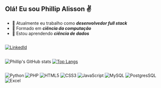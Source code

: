 ## Olá! Eu sou Phillip Alisson ✌️

- 🔭 Atualmente eu trabalho como **_desenvolvedor full stack_**
- 🧮 Formado em **_ciência da computação_**
- 🌱 Estou aprendendo **_ciência de dados_**

##

[![LinkedId](https://img.shields.io/badge/LinkedIn-0077B5?style=for-the-badge&logo=linkedin&logoColor=white)](https://www.linkedin.com/in/phillip-alisson-volpi/)

##

![Phillip's GitHub stats](https://github-readme-stats.vercel.app/api?username=Phillip1Alisson&show_icons=true&theme=dark)
[![Top Langs](https://github-readme-stats.vercel.app/api/top-langs/?username=Phillip1Alisson&layout=compact&theme=dark)](https://github.com/anuraghazra/github-readme-stats)

##

![Python](https://img.shields.io/badge/Python-14354C?style=for-the-badge&logo=python&logoColor=white)
![PHP](https://img.shields.io/badge/PHP-777BB4?style=for-the-badge&logo=php&logoColor=white)
![HTML5](https://img.shields.io/badge/HTML5-E34F26?style=for-the-badge&logo=html5&logoColor=white)
![CSS3](https://img.shields.io/badge/CSS3-1572B6?style=for-the-badge&logo=css3&logoColor=white)
![JavaScript](https://img.shields.io/badge/JavaScript-323330?style=for-the-badge&logo=javascript&logoColor=F7DF1E)
![MySQL](https://img.shields.io/badge/MySQL-00000F?style=for-the-badge&logo=mysql&logoColor=white)
![PostgresSQL](https://img.shields.io/badge/PostgreSQL-316192?style=for-the-badge&logo=postgresql&logoColor=white)
![Excel](https://img.shields.io/badge/Microsoft_Excel-217346?style=for-the-badge&logo=microsoft-excel&logoColor=white)

